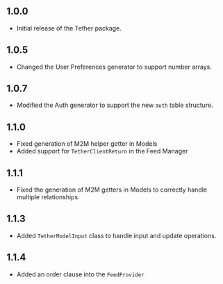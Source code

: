 ## 1.0.0

- Initial release of the Tether package.

## 1.0.5

- Changed the User Preferences generator to support number arrays.

## 1.0.7

- Modified the Auth generator to support the new `auth` table structure.

## 1.1.0

- Fixed generation of M2M helper getter in Models
- Added support for `TetherClientReturn` in the Feed Manager

## 1.1.1

- Fixed the generation of M2M getters in Models to correctly handle multiple
  relationships.

## 1.1.3
- Added `TetherModelInput` class to handle input and update operations.

## 1.1.4
- Added an order clause into the `FeedProvider`